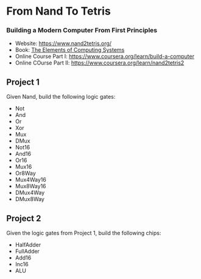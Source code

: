# From Nand To Tetris
### Building a Modern Computer From First Principles

* Website: https://www.nand2tetris.org/
* Book: [The Elements of Computing Systems](https://mitpress.mit.edu/books/elements-computing-systems)
* Online Course Part I: https://www.coursera.org/learn/build-a-computer
* Online COurse Part II: https://www.coursera.org/learn/nand2tetris2

## Project 1

Given Nand, build the following logic gates:
* Not
* And
* Or
* Xor
* Mux
* DMux
* Not16
* And16
* Or16
* Mux16
* Or8Way
* Mux4Way16
* Mux8Way16
* DMux4Way
* DMux8Way

## Project 2

Given the logic gates from Project 1, build the following chips:
* HalfAdder
* FullAdder
* Add16
* Inc16
* ALU
